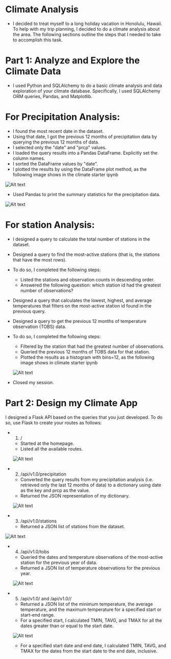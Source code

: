 # Climate Analysis


* I decided to treat myself to a long holiday vacation in Honolulu, Hawaii. To help with my trip planning, I decided to do a climate analysis about the area. The following sections outline the steps that I needed to take to accomplish this task.

# Part 1: Analyze and Explore the Climate Data
* I used Python and SQLAlchemy to do a basic climate analysis and data exploration of your climate database. Specifically, I used SQLAlchemy ORM queries, Pandas, and Matplotlib.

# For Precipitation Analysis:
* I found the most recent date in the dataset.
* Using that date, I got the previous 12 months of precipitation data by querying the previous 12 months of data.
* I selected only the "date" and "prcp" values.
* I loaded the query results into a Pandas DataFrame. Explicitly set the column names.
* I sorted the DataFrame values by "date".
* I plotted the results by using the DataFrame plot method, as the following image shows in the climate starter ipynb 

![Alt text](<Screenshot 2023-10-24 053445-1.png>)

* Used Pandas to print the summary statistics for the precipitation data.

![Alt text](image.png)


# For station Analysis:
* I designed a query to calculate the total number of stations in the dataset.
* Designed a query to find the most-active stations (that is, the stations that have the most rows). 
* To do so, I completed the following steps:
   * Listed the stations and observation counts in descending order.
  *  Answered the following question: which station id had the greatest number of observations?

* Designed a query that calculates the lowest, highest, and average temperatures that filters on the most-active station id found in the previous query.
* Designed a query to get the previous 12 months of temperature observation (TOBS) data. 
* To do so, I completed the following steps:
    * Filtered by the station that had the greatest number of observations.
    * Queried the previous 12 months of TOBS data for that station.
    * Plotted the results as a histogram with bins=12, as the following image shows in climate starter ipynb

    ![Alt text](<Screenshot 2023-10-25 021827.png>)
* Closed my session.

# Part 2: Design my Climate App

I designed a Flask API based on the queries that you just developed. To do so, use Flask to create your routes as follows:
* 1. /
  * Started at the homepage.
  * Listed all the available routes.

  ![Alt text](<Screenshot 2023-10-25 022303.png>)

* 2. /api/v1.0/precipitation
  * Converted the query results from my precipitation analysis (i.e. retrieved only the last 12 months of data) to a dictionary using date as the key and prcp as the value.
  * Returned the JSON representation of my dictionary.

  ![Alt text](<Screenshot 2023-10-25 022754.png>)

* 3. /api/v1.0/stations
   * Returned a JSON list of stations from the dataset.

![Alt text](<Screenshot 2023-10-25 023055.png>)

* 4. /api/v1.0/tobs
  * Queried the dates and temperature observations of the most-active station for the previous year of data.
  * Returned a JSON list of temperature observations for the previous year.

  ![Alt text](<Screenshot 2023-10-25 023307-1.png>)

* 5. /api/v1.0/<start> and /api/v1.0/<start>/<end>
  * Returned a JSON list of the minimum temperature, the average temperature, and the maximum temperature for a specified start or start-end range.
  * For a specified start, I calculated TMIN, TAVG, and TMAX for all the dates greater than or equal to the start date.

  ![Alt text](<Screenshot 2023-10-25 023539-1.png>)

  * For a specified start date and end date, I calculated TMIN, TAVG, and TMAX for the dates from the start date to the end date, inclusive.

  

